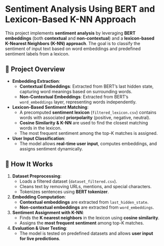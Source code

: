 # **Sentiment Analysis Using BERT and Lexicon-Based K-NN Approach**  

This project implements **sentiment analysis** by leveraging **BERT embeddings** (both **contextual** and **non-contextual**) and a **lexicon-based K-Nearest Neighbors (K-NN) approach**. The goal is to classify the sentiment of input text based on word embeddings and predefined sentiment labels from a lexicon.  

## 🚀 **Project Overview**  
- **Embedding Extraction**:  
  - **Contextual Embeddings**: Extracted from BERT’s last hidden state, capturing word meanings based on surrounding words.  
  - **Non-Contextual Embeddings**: Extracted from BERT’s `word_embeddings` layer, representing words independently.  
- **Lexicon-Based Sentiment Matching**:  
  - A precomputed **sentiment lexicon** (`filtered_lexicon.csv`) contains words with associated **priorpolarity** (positive, negative, neutral).  
  - **Cosine Similarity & K-NN** are used to find the closest matching words in the lexicon.  
  - The most frequent sentiment among the top-K matches is assigned.  
- **User Input Classification**:  
  - The model allows **real-time user input**, computes embeddings, and assigns sentiment dynamically.  

## 🔧 **How It Works**  
1. **Dataset Preprocessing**:  
   - Loads a filtered dataset (`dataset_filtered.csv`).  
   - Cleans text by removing URLs, mentions, and special characters.  
   - Tokenizes sentences using **BERT tokenizer**.  
2. **Embedding Computation**:  
   - **Contextual embeddings** are extracted from `last_hidden_state`.  
   - **Non-contextual embeddings** are extracted from `word_embeddings`.  
3. **Sentiment Assignment with K-NN**:  
   - Finds the **K nearest neighbors** in the lexicon using **cosine similarity**.  
   - Assigns the **most frequent sentiment** among top-K matches.  
4. **Evaluation & User Testing**:  
   - The model is tested on predefined datasets and allows **user input for live predictions**.  



